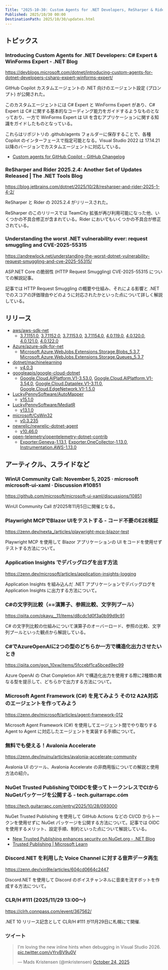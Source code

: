 ```yaml
---
Title: "2025-10-30: Custom Agents for .NET Developers, ReSharper & Rider 2025.2.4"
Published: 2025/10/30 00:00
DestinationPath: 2025/10/30/updates.html
---
```

<!--
# yyyy-MM-dd
## 主なトピックス
## ヘッドライン
## アーティクル、スライドなど
## ライブラリ、リポジトリ、ツールなど
## サイト、ドキュメントなど
### ツイート
## Deep Dive
-->

## トピックス
### Introducing Custom Agents for .NET Developers: C# Expert & WinForms Expert - .NET Blog
https://devblogs.microsoft.com/dotnet/introducing-custom-agents-for-dotnet-developers-csharp-expert-winforms-expert/

GitHub Copilot カスタムエージェントの .NET 向けのエージェント設定 (プロンプト) が公開された。

このカスタムエージェントには C# Expert と WinForms Expert があり、C# Expert は C# に関する基本的なコーディング能力をガイドするようなものとなっており、一方で WinForms Expert は UI を含むアプリケーションに関する知識をガイドしたものとなっている。

これらはリポジトリの .github/agents フォルダーに保存することで、各種 Copilot のインターフェースで指定可能となる。Visual Studio 2022 は 17.14.21 以降のバージョンでカスタムエージェントに対応している。

- [Custom agents for GitHub Copilot - GitHub Changelog](https://github.blog/changelog/2025-10-28-custom-agents-for-github-copilot/)

### ReSharper and Rider 2025.2.4: Another Set of Updates Released | The .NET Tools Blog
https://blog.jetbrains.com/dotnet/2025/10/28/resharper-and-rider-2025-1-4-2/

ReSharper と Rider の 2025.2.4 がリリースされた。

ReSharper のこのリリースでは TeamCity 拡張が再び利用可能になった他、いくつかの不具合修正が含まれている。Rider においてもいくつかの不具合が修正されている。

### Understanding the worst .NET vulnerability ever: request smuggling and CVE-2025-55315
https://andrewlock.net/understanding-the-worst-dotnet-vulnerability-request-smuggling-and-cve-2025-55315/

ASP.NET Core の脆弱性 (HTTP Request Smuggling) CVE-2025-55315 についての解説記事。

記事では HTTP Request Smuggling の概要や仕組み、それによる影響と .NET でのスコアの評価理由やどのように対応されたかといった点について詳しく解説している。

## リリース
- [aws/aws-sdk-net](https://github.com/aws/aws-sdk-net)
    - [3.7.1151.0](https://github.com/aws/aws-sdk-net/releases/tag/3.7.1151.0), [3.7.1152.0](https://github.com/aws/aws-sdk-net/releases/tag/3.7.1152.0), [3.7.1153.0](https://github.com/aws/aws-sdk-net/releases/tag/3.7.1153.0), [3.7.1154.0](https://github.com/aws/aws-sdk-net/releases/tag/3.7.1154.0), [4.0.119.0](https://github.com/aws/aws-sdk-net/releases/tag/4.0.119.0), [4.0.120.0](https://github.com/aws/aws-sdk-net/releases/tag/4.0.120.0), [4.0.121.0](https://github.com/aws/aws-sdk-net/releases/tag/4.0.121.0), [4.0.122.0](https://github.com/aws/aws-sdk-net/releases/tag/4.0.122.0)
- [Azure/azure-sdk-for-net](https://github.com/Azure/azure-sdk-for-net)
    - [Microsoft.Azure.WebJobs.Extensions.Storage.Blobs_5.3.7](https://github.com/Azure/azure-sdk-for-net/releases/tag/Microsoft.Azure.WebJobs.Extensions.Storage.Blobs_5.3.7), [Microsoft.Azure.WebJobs.Extensions.Storage.Queues_5.3.7](https://github.com/Azure/azure-sdk-for-net/releases/tag/Microsoft.Azure.WebJobs.Extensions.Storage.Queues_5.3.7)
- [dotnet/machinelearning](https://github.com/dotnet/machinelearning)
    - [v4.0.3](https://github.com/dotnet/machinelearning/releases/tag/v4.0.3)
- [googleapis/google-cloud-dotnet](https://github.com/googleapis/google-cloud-dotnet)
    - [Google.Cloud.AIPlatform.V1-3.53.0](https://github.com/googleapis/google-cloud-dotnet/releases/tag/Google.Cloud.AIPlatform.V1-3.53.0), [Google.Cloud.AIPlatform.V1-3.54.0](https://github.com/googleapis/google-cloud-dotnet/releases/tag/Google.Cloud.AIPlatform.V1-3.54.0), [Google.Cloud.Dataplex.V1-3.11.0](https://github.com/googleapis/google-cloud-dotnet/releases/tag/Google.Cloud.Dataplex.V1-3.11.0), [Google.Cloud.EdgeNetwork.V1-1.5.0](https://github.com/googleapis/google-cloud-dotnet/releases/tag/Google.Cloud.EdgeNetwork.V1-1.5.0)
- [LuckyPennySoftware/AutoMapper](https://github.com/LuckyPennySoftware/AutoMapper)
    - [v15.1.0](https://github.com/LuckyPennySoftware/AutoMapper/releases/tag/v15.1.0)
- [LuckyPennySoftware/MediatR](https://github.com/LuckyPennySoftware/MediatR)
    - [v13.1.0](https://github.com/LuckyPennySoftware/MediatR/releases/tag/v13.1.0)
- [microsoft/CsWin32](https://github.com/microsoft/CsWin32)
    - [v0.3.235](https://github.com/microsoft/CsWin32/releases/tag/v0.3.235)
- [newrelic/newrelic-dotnet-agent](https://github.com/newrelic/newrelic-dotnet-agent)
    - [v10.46.0](https://github.com/newrelic/newrelic-dotnet-agent/releases/tag/v10.46.0)
- [open-telemetry/opentelemetry-dotnet-contrib](https://github.com/open-telemetry/opentelemetry-dotnet-contrib)
    - [Exporter.Geneva-1.13.1](https://github.com/open-telemetry/opentelemetry-dotnet-contrib/releases/tag/Exporter.Geneva-1.13.1), [Exporter.OneCollector-1.13.0](https://github.com/open-telemetry/opentelemetry-dotnet-contrib/releases/tag/Exporter.OneCollector-1.13.0), [Instrumentation.AWS-1.13.0](https://github.com/open-telemetry/opentelemetry-dotnet-contrib/releases/tag/Instrumentation.AWS-1.13.0)

## アーティクル、スライドなど
### WinUI Community Call: November 5, 2025 · microsoft microsoft-ui-xaml · Discussion #10851
https://github.com/microsoft/microsoft-ui-xaml/discussions/10851

WinUI Community Call が2025年11月5日に開催となる。

### Playwright MCPでBlazor UIをテストする - コード不要のE2E検証
https://zenn.dev/nexta_/articles/playwright-mcp-blazor-test

Playwright MCP を使用して Blazor アプリケーションの UI をコードを使用せずテストする方法について。

### Application Insights でデバッグログを出す方法
https://zenn.dev/microsoft/articles/application-insights-logging

Application Insights を組み込んだ .NET アプリケーションでデバッグログを Application Insights に出力する方法について。

### C#の文字列比較（==演算子、参照比較、文字列プール）
https://qiita.com/okayu__11/items/d8cdc1d0f3a0b99d9c91

C# の文字列比較の仕組みについて演算子のオーバーロード、参照の比較、文字列プールといった観点から解説している。

### C#でAzureOpenAIに2つの型のどちらか一方で構造化出力させたいとき
https://qiita.com/gon_10xw/items/5fccebf1ca5bced9ec99

Azure OpenAI の Chat Completion API で構造化出力を使用する際に2種類の異なる型を提示して、どちらかで出力する方法について。

### Microsoft Agent Framework (C#) を見てみよう その12 A2A対応のエージェントを作ってみよう
https://zenn.dev/microsoft/articles/agent-framework-012

Microsoft Agent Framework (C#) を使用してエージェント間でやり取りする Agent to Agent に対応したエージェントを実装する手順について。

### 無料でも使える！Avalonia Accelerate
https://zenn.dev/inuinu/articles/avalonia-accelerate-community

Avalonia UI のツール、Avalonia Accelerate の非商用版についての解説と使用方法の紹介。

### NuGet Trusted PublishingでOIDCを使ってトークンレスでCIからNuGetパッケージを公開する - tech.guitarrapc.cóm
https://tech.guitarrapc.com/entry/2025/10/28/093000

NuGet Trusted Publishing を使用して GitHub Actions などの CI/CD からトークンを使用せずに NuGet パッケージを公開する方法について。記事では OIDC を使用するメリット、設定手順、制約といった点について解説している。

- [New Trusted Publishing enhances security on NuGet.org - .NET Blog](https://devblogs.microsoft.com/dotnet/enhanced-security-is-here-with-the-new-trust-publishing-on-nuget-org/)
- [Trusted Publishing | Microsoft Learn](https://learn.microsoft.com/en-us/nuget/nuget-org/trusted-publishing)

### Discord.NET を利用した Voice Channel に対する音声データ再生
https://zenn.dev/xin9le/articles/604cd0664c2447

Discord.NET を使用して Discord のボイスチャンネルに音楽を流すボットを作成する方法について。

### CLR/H #111 (2025/11/29 13:00〜)
https://clrh.connpass.com/event/367562/

.NET 10 リリース記念として CLR/H #111 が11月29日に札幌にて開催.


### ツイート
<!-- https://x.com/mkristensen/status/1981776132287738099?s=12&t=ggvrrZ7oLogHyNoIGNgjbw -->
<blockquote class="twitter-tweet"><p lang="en" dir="ltr">I&#39;m loving the new inline hints when debugging in Visual Studio 2026. <a href="https://t.co/vYrvBV9u0V">pic.twitter.com/vYrvBV9u0V</a></p>&mdash; Mads Kristensen (@mkristensen) <a href="https://twitter.com/mkristensen/status/1981776132287738099?ref_src=twsrc%5Etfw">October 24, 2025</a></blockquote>
<script async src="https://platform.twitter.com/widgets.js" charset="utf-8"></script>
